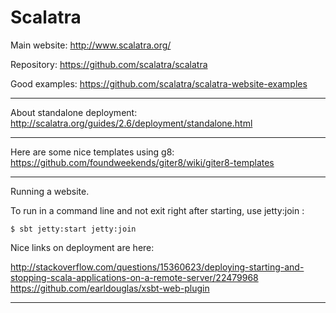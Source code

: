 # Scalatra

Main website: http://www.scalatra.org/

Repository: https://github.com/scalatra/scalatra

Good examples: https://github.com/scalatra/scalatra-website-examples

---

About standalone deployment:
http://scalatra.org/guides/2.6/deployment/standalone.html

---

Here are some nice templates using g8:
https://github.com/foundweekends/giter8/wiki/giter8-templates

---

Running a website.

To run in a command line and not exit right after starting, use jetty:join :

    $ sbt jetty:start jetty:join

Nice links on deployment are here:

http://stackoverflow.com/questions/15360623/deploying-starting-and-stopping-scala-applications-on-a-remote-server/22479968
https://github.com/earldouglas/xsbt-web-plugin

---

